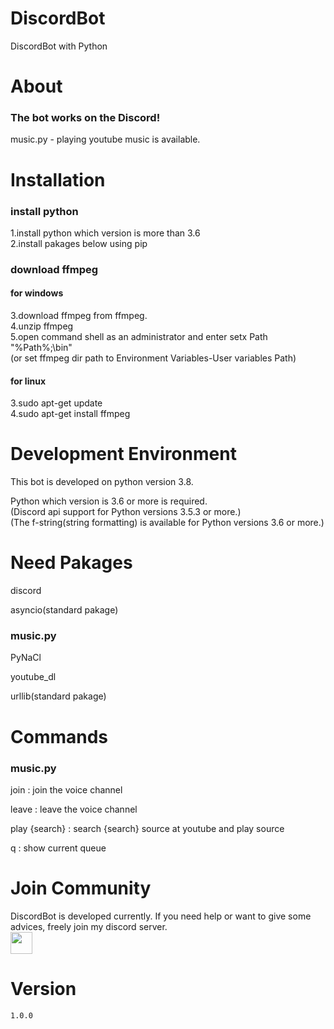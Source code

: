 # DiscordBot
DiscordBot with Python

# About
### The bot works on the Discord!  
music.py - playing youtube music is available.

# Installation
### install python

1.install python which version is more than 3.6  
2.install pakages below using pip  

### download ffmpeg

#### for windows
3.download ffmpeg from ffmpeg.  
4.unzip ffmpeg  
5.open command shell as an administrator and enter setx Path "%Path%;<your ffmpeg dir path>\bin"  
(or set ffmpeg dir path to Environment Variables-User variables Path)  

#### for linux
3.sudo apt-get update  
4.sudo apt-get install ffmpeg  

# Development Environment
This bot  is developed on python version 3.8.  

Python which version is 3.6 or more is required.  
(Discord api support for Python versions 3.5.3 or more.)  
(The f-string(string formatting) is available for Python versions 3.6 or more.)   

# Need Pakages

discord  

asyncio(standard pakage)  


### music.py
PyNaCl  

youtube_dl  

urllib(standard pakage)  

# Commands

### music.py
join : join the voice channel  

leave : leave the voice channel  

play {search} : search {search} source at youtube and play source  

q : show current queue  

# Join Community
DiscordBot is developed currently. If you need help or want to give some advices, freely join my discord server.  
<a href="http://join.shfd27.p-e.kr"><img src="https://upload.wikimedia.org/wikipedia/commons/thumb/9/90/Discord-512.webp/512px-Discord-512.webp.png" height="35px" width="35px"></a>

# Version
`1.0.0`
